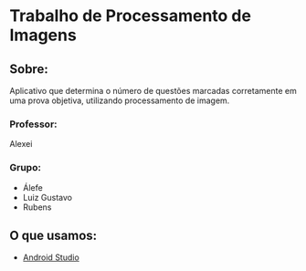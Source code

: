 # Trabalho de Processamento de Imagens

Sobre:
---

Aplicativo que determina o número de questões marcadas corretamente em uma prova objetiva,
utilizando processamento de imagem.

### Professor:
Alexei

### Grupo:
- Álefe
- Luiz Gustavo
- Rubens

O que usamos:
---

- [Android Studio](https://developer.android.com/studio)